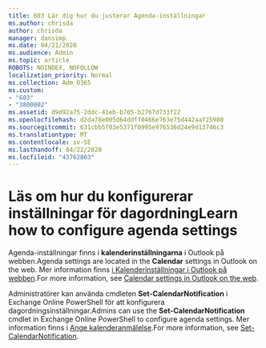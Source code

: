 ```yaml
---
title: 603 Lär dig hur du justerar Agenda-inställningar
ms.author: chrisda
author: chrisda
manager: dansimp
ms.date: 04/21/2020
ms.audience: Admin
ms.topic: article
ROBOTS: NOINDEX, NOFOLLOW
localization_priority: Normal
ms.collection: Adm_O365
ms.custom:
- "603"
- "3800002"
ms.assetid: d9d92a75-2ddc-41eb-b705-b2767d733f22
ms.openlocfilehash: d2da78e005d64ddff0466e763e75d442aaf25980
ms.sourcegitcommit: 631cbb5f03e5371f0995e976536d24e9d13746c3
ms.translationtype: MT
ms.contentlocale: sv-SE
ms.lasthandoff: 04/22/2020
ms.locfileid: "43762803"
---
```

# <a name="learn-how-to-configure-agenda-settings"></a><span data-ttu-id="573f0-102">Läs om hur du konfigurerar inställningar för dagordning</span><span class="sxs-lookup"><span data-stu-id="573f0-102">Learn how to configure agenda settings</span></span>

<span data-ttu-id="573f0-103">Agenda-inställningar finns i **kalenderinställningarna** i Outlook på webben.</span><span class="sxs-lookup"><span data-stu-id="573f0-103">Agenda settings are located in the **Calendar** settings in Outlook on the web.</span></span> <span data-ttu-id="573f0-104">Mer information finns [i Kalenderinställningar i Outlook på webben](https://support.office.com/article/12cba5a4-4f95-4d00-bfc3-b694aa67ac8f).</span><span class="sxs-lookup"><span data-stu-id="573f0-104">For more information, see [Calendar settings in Outlook on the web](https://support.office.com/article/12cba5a4-4f95-4d00-bfc3-b694aa67ac8f).</span></span>

<span data-ttu-id="573f0-105">Administratörer kan använda cmdleten **Set-CalendarNotification** i Exchange Online PowerShell för att konfigurera dagordningsinställningar.</span><span class="sxs-lookup"><span data-stu-id="573f0-105">Admins can use the **Set-CalendarNotification** cmdlet in Exchange Online PowerShell to configure agenda settings.</span></span> <span data-ttu-id="573f0-106">Mer information finns i [Ange kalenderanmälelse](https://technet.microsoft.com/library/dd351284).</span><span class="sxs-lookup"><span data-stu-id="573f0-106">For more information, see [Set-CalendarNotification](https://technet.microsoft.com/library/dd351284).</span></span>
